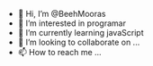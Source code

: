 - 👋 Hi, I’m @BeehMooras
- 👀 I’m interested in programar
- 🌱 I’m currently learning  javaScript
- 💞️ I’m looking to collaborate on ...
- 📫 How to reach me ...

<!---
BeehMooras/BeehMooras is a ✨ special ✨ repository because its `README.md` (this file) appears on your GitHub profile.
You can click the Preview link to take a look at your changes.
--->
